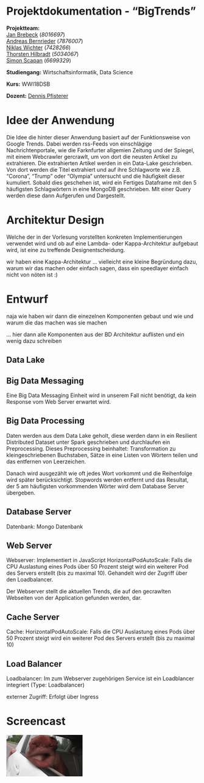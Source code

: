 # Projektdokumentation - “BigTrends”

__Projektteam:__  
[Jan Brebeck](https://github.com/Brebeck-Jan) (_8016697_)  
[Andreas Bernrieder](https://github.com/Phantomias3782) (_7876007_)  
[Niklas Wichter](https://github.com/NWichter) (_7428266_)  
[Thorsten Hilbradt](https://github.com/Thorsten-H) (_5034067_)  
[Simon Scapan](https://github.com/SimonScapan) (_6699329_) 

__Studiengang:__    Wirtschaftsinformatik, Data Science  

__Kurs:__           WWI18DSB  

__Dozent:__         [Dennis Pfisterer](https://github.com/pfisterer) 



# Idee der Anwendung

Die Idee die hinter dieser Anwendung basiert auf der Funktionsweise von Google Trends.
Dabei werden rss-Feeds von einschlägige Nachrichtenportale, wie die Farknfurter allgemien Zeitung und der Spiegel, mit einem Webcrawler gercrawlt, um von dort die neusten Artikel zu extrahieren. Die extrahierten Artikel werden in ein Data-Lake geschrieben. Von dort werden die Titel extrahiert und auf ihre Schlagworte wie z.B. “Corona”, “Trump” oder “Olympia” untersucht und die häufigkeit dieser kumuliert. Sobald dies geschehen ist, wird ein Fertiges Dataframe mit den 5 häufigsten Schlagwörtern in eine MongoDB geschrieben. MIt einer Query werden diese dann Aufgerufen und Dargestellt. 



# Architektur Design

Welche der in der Vorlesung vorstellten konkreten Implementierungen verwendet wird und ob auf eine Lambda- oder Kappa-Architektur aufgebaut wird, ist eine zu treffende Designentscheidung.

wir haben eine Kappa-Architektur … vielleicht eine kleine Begründung dazu, warum wir das machen oder einfach sagen, dass ein speedlayer einfach nicht von nöten ist :)



# Entwurf

naja wie haben wir dann die einezelnen Komponenten gebaut und wie und warum die das machen was sie machen

… hier dann alle Komponenten aus der BD Architektur auflisten und ein wenig dazu schreiben


## Data Lake


## Big Data Messaging
Eine Big Data Messaging Einheit wird in unserem Fall nicht benötigt, da kein Response vom Web Server erwartet wird.

## Big Data Processing
Daten werden aus dem Data Lake geholt, diese werden dann in ein Resilient Distributed Dataset unter Spark geschrieben und durchlaufen ein Preprocessing. Dieses Preprocessing beinhaltet: Transformation zu kleingeschriebenen Buchstaben, Sätze in eine Listen von Wörtern teilen und das entfernen von Leerzeichen.

Danach wird ausgezählt wie oft jedes Wort vorkommt und die Reihenfolge wird später berücksichtigt.
Stopwords werden entfernt und das Resultat, der 5 am häufigsten vorkommenden Wörter wird dem Database Server übergeben.

## Database Server
Datenbank:
Mongo Datenbank

## Web Server
Webserver: Implementiert in JavaScript 
HorizontalPodAutoScale:
Falls die CPU Auslastung eines Pods über 50 Prozent steigt wird ein weiterer Pod des Servers erstellt (bis zu maximal 10). Gehandelt wird der Zugriff über den Loadbalancer.

Der Webserver stellt die aktuellen Trends, die auf den gecrawlten Webseiten von der Application gefunden werden, dar.
## Cache Server
Cache:
HorizontalPodAutoScale:
Falls die CPU Auslastung eines Pods über 50 Prozent steigt wird ein weiterer Pod des Servers erstellt (bis zu maximal 10)

## Load Balancer
Loadbalancer:
Im zum Webserver zugehörigen Service ist ein Loadblancer integriert (Type: Loadbalancer)

externer Zugriff:
Erfolgt über Ingress


# Screencast
[![Screencast BigTrends](screencast.gif)](google.com)